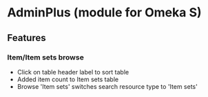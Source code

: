 # AdminPlus (module for Omeka S)

## Features

### Item/Item sets browse

- Click on table header label to sort table
- Added item count to Item sets table
- Browse 'Item sets' switches search resource type to 'Item sets'


